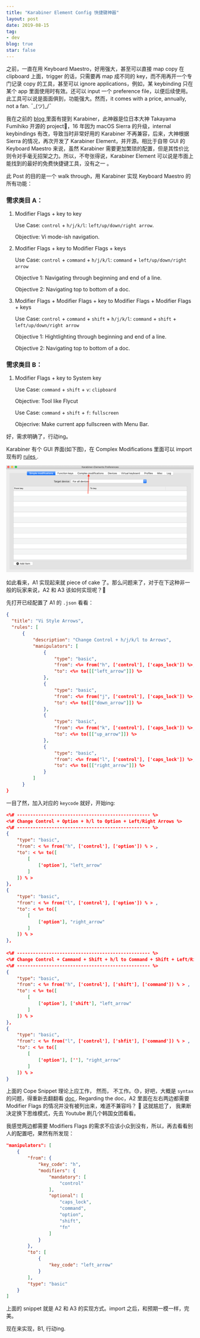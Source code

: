 ```yaml
---
title: "Karabiner Element Config 快捷键神器"
layout: post
date: 2019-08-15
tag:
- dev
blog: true
star: false
---
```


<span class="fl">之</span>前，一直在用 Keyboard Maestro，好用强大，甚至可以直接 map copy 在 clipboard 上面，trigger 的话，只需要再 map 成不同的 key，而不用再开一个专门记录 copy 的工具，甚至可以 ignore applications，例如，某 keybinding 只在某个 app 里面使用时有效。还可以 input 一个 preference file，以便后续使用。此工具可以说是面面俱到，功能强大。然而，it comes with a price, annually, not a fan.  ¯\_(ツ)_/¯

我在之前的 [ blog ](https://cyfyifanchen.com/advanced-keymapping/) 里面有提到 Karabiner，此神器是位日本大神 Takayama Fumihiko 开源的 project:pray:，16 年因为 macOS Sierra 的升级，internal keybindings 有改，导致当时非常好用的 Karabiner 不再兼容，后来，大神根据 Sierra 的情况，再次开发了 Karabiner Element，并开源。相比于自带 GUI 的 Keyboard Maestro 来说，虽然 Karabiner 需要更加繁琐的配置，但是其性价比则令对手毫无招架之力。所以，不夸张得说，Karabiner Element 可以说是市面上能找到的最好的免费快捷键工具，没有之一 。

此 Post 的目的是一个 walk through，用 Karabiner 实现 Keyboard Maestro 的所有功能：

### 需求类目 A：

1. Modifier Flags + key to key

   Use Case: `control` + `h/j/k/l`: `left/up/down/right arrow`.

   Objective: Vi mode-ish navigation.

2. Modifier Flags + key to Modifier Flags + keys

   Use Case: `control` + `command` + `h/j/k/l`: `command` + `left/up/down/right arrow`

    Objective 1: Navigating through beginning and end of a line.

    Objective 2: Navigating top to bottom of a doc.

3. Modifier Flags + Modifier Flags + key to Modifier Flags + Modifier Flags + keys

   Use Case: `control` + `command` + `shift` + `h/j/k/l`: `command` + `shift` + `left/up/down/right arrow`

    Objective 1: Hightlighting through beginning and end of a line.

    Objective 2: Navigating top to bottom of a doc.

### 需求类目 B：

1. Modifier Flags + key to System key

   Use Case: `command` + `shift` + `v`: `clipboard`

   Objective: Tool like Flycut

   Use Case: `command` + `shift` + `f`: `fullscreen`

   Objecrive: Make current app fullscreen with Menu Bar.

好，需求明确了，行动ing。

Karabiner 有个 GUI 界面(如下图)，在 Complex Modifications 里面可以 import 现有的 [ rules ](https://pqrs.org/osx/karabiner/complex_modifications/).

<img src="/assets/images/karabiner.jpg">

如此看来，A1 实现起来就 piece of cake 了。那么问题来了，对于在下这种非一般的玩家来说，A2 和 A3 该如何实现呢？:thinking:

先打开已经配置了 A1 的 `.json` 看看：

```json
{
  "title": "Vi Style Arrows",
  "rules": [
      {
          "description": "Change Control + h/j/k/l to Arrows",
          "manipulators": [
              {
                  "type": "basic",
                  "from": <%= from("h", ['control'], ['caps_lock']) %>,
                  "to": <%= to([["left_arrow"]]) %>
              },
              {
                  "type": "basic",
                  "from": <%= from("j", ['control'], ['caps_lock']) %>,
                  "to": <%= to([["down_arrow"]]) %>
              },
              {
                  "type": "basic",
                  "from": <%= from("k", ['control'], ['caps_lock']) %>,
                  "to": <%= to([["up_arrow"]]) %>
              },
              {
                  "type": "basic",
                  "from": <%= from("l", ['control'], ['caps_lock']) %>,
                  "to": <%= to([["right_arrow"]]) %>
              }
          ]
      }
}
```

一目了然，加入对应的 `keycode` 就好，开始ing:

```json
<%# -------------------------------------------------- %>
<%# Change Control + Option + h/l to Option + Left/Right Arrows %>
<%# -------------------------------------------------- %>
{
    "type": "basic",
    "from": < %= from("h", ['control'], ['option']) % > ,
    "to": < %= to([
        [
            ['option'], "left_arrow"
        ]
    ]) % >
},
{
    "type": "basic",
    "from": < %= from("l", ['control'], ['option']) % > ,
    "to": < %= to([
        [
            ['option'], "right_arrow"
        ]
    ]) % >
},

<%# -------------------------------------------------- %>
<%# Change Control + Cammand + Shift + h/l to Command + Shift + Left/Right Arrows %>
<%# -------------------------------------------------- %>
{
    "type": "basic",
    "from": < %= from("h", ['control'], ['shift'], ['command']) % > ,
    "to": < %= to([
        [
            ['option'], ['shift'], "left_arrow"
        ]
    ]) % >
},
{
    "type": "basic",
    "from": < %= from("l", ['control'], ['shfit'], ['command']) % > ,
    "to": < %= to([
        [
            ['option'], [''], "right_arrow"
        ]
    ]) % >
}
```

上面的 Cope Snippet 理论上应工作， 然而， 不工作。:sweat:，好吧，大概是 `syntax` 的问题，得重新去翻翻看 [ doc ](https://pqrs.org/osx/karabiner/document.html#configuration-complex-modifications). Regarding the doc，A2 里面在左右两边都需要 Modifier Flags 的情况并没有被列出来，难道不兼容吗？ :thinking: 这就尴尬了，
我果断决定换下思维模式，先去 Youtube 刷几个韩国女团看看。

我感觉两边都需要 Modifiers Flags 的需求不应该小众到没有，所以，再去看看别人的配置吧，果然有所发现：

```json
"manipulators": [
    {
        "from": {
            "key_code": "h",
            "modifiers": {
                "mandatory": [
                    "control"
                ],
                "optional": [
                    "caps_lock",
                    "command",
                    "option",
                    "shift",
                    "fn"
                ]
            }
        },
        "to": [
            {
                "key_code": "left_arrow"
            }
        ],
        "type": "basic"
    }
]
```

上面的 snippet 就是 A2 和 A3 的实现方式。import 之后，和预期一模一样，完美。

现在来实现，B1, 行动ing.